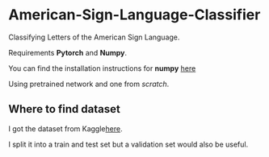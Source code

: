 # American-Sign-Language-Classifier
Classifying Letters of the American Sign Language.

Requirements **Pytorch** and **Numpy**.

You can find the installation instructions for **numpy** [here](https://www.scipy.org/scipylib/download.html)

Using pretrained network and one from _scratch_.
## Where to find dataset
I got the dataset from Kaggle[here](https://www.kaggle.com/grassknoted/asl-alphabet).

I split it into a train and test set but a validation set would also be useful.
